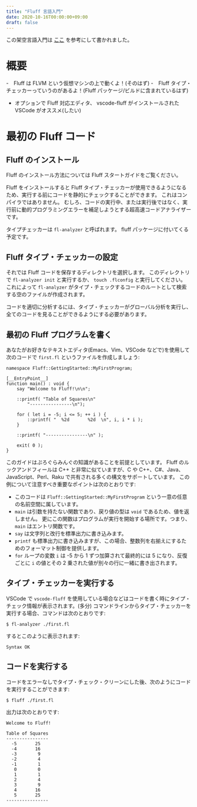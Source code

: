 ```yaml
---
title: "Fluff 言語入門"
date: 2020-10-16T00:00:00+09:00
draft: false
---
```


この架空言語入門は [ここ](https://docs.hhvm.com/hack/getting-started/getting-started) を参考にして書かれました。

# 概要

-　Fluff は FLVM という仮想マシンの上で動くよ！(そのはず)
-　Fluff タイプ・チェッカーっていうのがあるよ！(Fluff パッケージ/ビルドに含まれているはず)
-  オプションで Fluff 対応エディタ、 vscode-fluff がインストールされた VSCode がオススメ(したい)

# 最初の Fluff コード

## Fluff のインストール

Fluff のインストール方法については Fluff スタートガイドをご覧ください。

Fluff をインストールすると Fluff タイプ・チェッカーが使用できるようになるため、実行する前にコードを静的にチェックすることができます。
これはコンパイラではありません。
むしろ、コードの実行中、または実行後ではなく、実行前に動的プログラミングエラーを補足しようとする超高速コードアナライザーです。

タイプチェッカーは `fl-analyzer` と呼ばれます。 fluff パッケージに付いてくる予定です。

## Fluff タイプ・チェッカーの設定

それでは Fluff コードを保存するディレクトリを選択します。
このディレクトリで `fl-analyzer init` と実行するか、 `touch .flconfig` と実行してください。 これによって `fl-analyzer` がタイプ・チェックするコードのルートとして検索する空のファイルが作成されます。

コードを適切に分析するには、タイプ・チェッカーがグローバル分析を実行し、全てのコードを見ることができるようにする必要があります。

## 最初の Fluff プログラムを書く

あなたがお好きなテキストエディタ(Emacs、Vim、VSCode などで)を使用して次のコードで `first.fl` というファイルを作成しましょう:

``` fluff
namespace Fluff::GettingStarted::MyFirstProgram;

[__EntryPoint__]
function main() : void {
    say "Welcome to Fluff!\n\n";

    ::printf( "Table of Squares\n"
        "----------------\n");

    for ( let i = -5; i <= 5; ++ i ) {
        ::printf( "  %2d       %2d  \n", i, i * i );
    }

    ::printf( "----------------\n" );

    exit( 0 );
}
```

このガイドはぷろぐらみんぐの知識があることを前提としています。 Fluff のルックアンドフィールは C++ と非常に似ていますが、C や C++、C\#、Java、JavaScript、Perl、Raku で共有される多くの構文をサポートしています。
この例について注意すべき重要なポイントは次のとおりです:

- このコードは `Fluff::GettingStarted::MyFirstProgram` という一意の任意の名前空間に属しています。
- `main` は引数を持たない関数であり、戻り値の型は `void` であるため、値を返しません。
    更にこの関数はプログラムが実行を開始する場所です。つまり、 `main` はエントリ関数です。
- `say` は文字列と改行を標準出力に書き込みます。
- `printf` も標準出力に書き込みますが、この場合、整数列を右揃えにするためのフォーマット制御を提供します。
- `for` ループの変数 `i` は -5 から 1 ずつ加算されて最終的には 5 になり、反復ごとに `i` の値とその 2 乗された値が別々の行に一緒に書き出されます。

## タイプ・チェッカーを実行する

VSCode で `vscode-fluff` を使用している場合などはコードを書く時にタイプ・チェック情報が表示されます。(多分)
コマンドラインからタイプ・チェッカーを実行する場合、コマンドは次のとおりです:

``` text
$ fl-analyzer ./first.fl
```

するとこのように表示されます:

``` text
Syntax OK
```

## コードを実行する

コードをエラーなしでタイプ・チェック・クリーンにした後、次のようにコードを実行することができます:

``` text
$ fluff ./first.fl
```

出力は次のとおりです:

``` text
Welcome to Fluff!

Table of Squares
----------------
  -5       25
  -4       16
  -3        9
  -2        4
  -1        1
   0        0
   1        1
   2        4
   3        9
   4       16
   5       25
----------------
```
